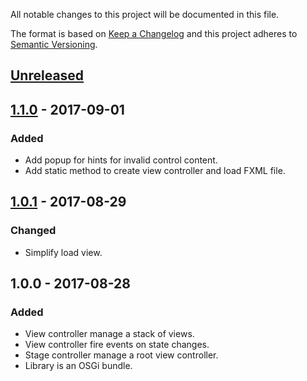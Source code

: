 All notable changes to this project will be documented in this file.

The format is based on [Keep a Changelog](http://keepachangelog.com/en/1.0.0/)
and this project adheres to [Semantic Versioning](http://semver.org/spec/v2.0.0.html).

## [Unreleased]

## [1.1.0] - 2017-09-01

### Added

*   Add popup for hints for invalid control content.
*   Add static method to create view controller and load FXML file. 

## [1.0.1] - 2017-08-29

### Changed

*   Simplify load view.

## 1.0.0 - 2017-08-28

### Added

*   View controller manage a stack of views.
*   View controller fire events on state changes.
*   Stage controller manage a root view controller. 
*   Library is an OSGi bundle.


[Unreleased]: https://github.com/falkoschumann/javafx-viewcontroller/compare/v1.1.0...HEAD
[1.1.0]: https://github.com/falkoschumann/javafx-viewcontroller/compare/v1.0.1...1.1.0
[1.0.1]: https://github.com/falkoschumann/javafx-viewcontroller/compare/v1.0.0...1.0.1
